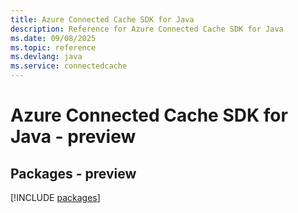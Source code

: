 ```yaml
---
title: Azure Connected Cache SDK for Java
description: Reference for Azure Connected Cache SDK for Java
ms.date: 09/08/2025
ms.topic: reference
ms.devlang: java
ms.service: connectedcache
---
```

# Azure Connected Cache SDK for Java - preview
## Packages - preview
[!INCLUDE [packages](connected-cache-index.md)]